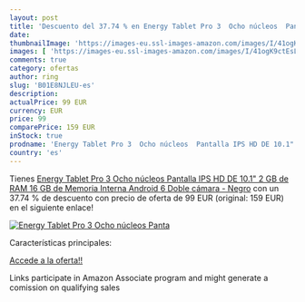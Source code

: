 ```yaml
---
layout: post
title: 'Descuento del 37.74 % en Energy Tablet Pro 3  Ocho núcleos  Panta'
date: 
thumbnailImage: 'https://images-eu.ssl-images-amazon.com/images/I/41ogK9ctEsL._SL200_.jpg'
images: [ 'https://images-eu.ssl-images-amazon.com/images/I/41ogK9ctEsL._SL200_.jpg' ]
comments: true
category: ofertas
author: ring
slug: 'B01E8NJLEU-es'
description:
actualPrice: 99 EUR
currency: EUR
price: 99
comparePrice: 159 EUR
inStock: true
prodname: 'Energy Tablet Pro 3  Ocho núcleos  Pantalla IPS HD DE 10.1"  2 GB de RAM  16 GB de Memoria Interna  Android 6  Doble cámara  - Negro'
country: 'es'
---
```


Tienes [Energy Tablet Pro 3  Ocho núcleos  Pantalla IPS HD DE 10.1"  2 GB de RAM  16 GB de Memoria Interna  Android 6  Doble cámara  - Negro](https://www.amazon.es/dp/B01E8NJLEU/?tag=tolees-21) con un 37.74 % de descuento con precio de oferta de 99 EUR (original: 159 EUR) en el siguiente enlace!

[![Energy Tablet Pro 3  Ocho núcleos  Panta](https://images-eu.ssl-images-amazon.com/images/I/41ogK9ctEsL._SL200_.jpg)](https://www.amazon.es/dp/B01E8NJLEU/?tag=tolees-21)

Características principales:


[Accede a la oferta!!](https://www.amazon.es/dp/B01E8NJLEU/?tag=tolees-21)

Links participate in Amazon Associate program and might generate a comission on qualifying sales


